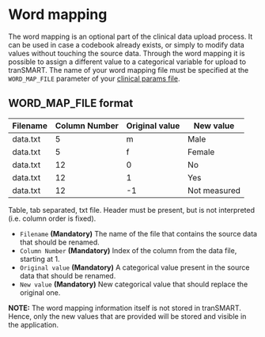 Word mapping
================

The word mapping is an optional part of the clinical data upload process. It can be used in case a codebook already exists, or simply to modify data values without touching the source data. Through the word mapping it is possible to assign a different value to a categorical variable for upload to tranSMART. The name of your word mapping file must be specified at the `WORD_MAP_FILE` parameter of your [clinical params file](clinical.md).

WORD_MAP_FILE format
------------

|Filename|Column Number|Original value|New value |
|--------|-------------|--------------|----------|
|data.txt|5            |m             |Male      |
|data.txt|5            |f             |Female    |
|data.txt|12           |0             |No        |
|data.txt|12           |1             |Yes       |
|data.txt|12           |-1            |Not measured|

Table, tab separated, txt file. Header must be present, but is not interpreted (i.e. column order is fixed).

- `Filename` **(Mandatory)** The name of the file that contains the source data that should be renamed.
- `Column Number` **(Mandatory)** Index of the column from the data file, starting at 1.
- `Original value` **(Mandatory)** A categorical value present in the source data that should be renamed.
- `New value` **(Mandatory)** New categorical value that should replace the original one.

**NOTE:** The word mapping information itself is not stored in tranSMART. Hence, only the new values that are provided will be stored and visible in the application.
